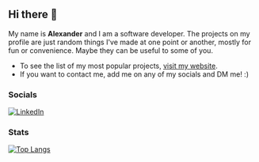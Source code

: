 ## Hi there 👋

My name is  **Alexander**  and I am a software developer. The projects on my profile are just random things I've made at one point or another, mostly for fun or convenience. Maybe they can be useful to some of you.

-   To see the list of my most popular projects,  [visit my website](https://www.fullstackalex.dev).
-   If you want to contact me, add me on any of my socials and DM me! :)

### [](https://github.com/alexander1220#socials)Socials

[![LinkedIn](https://img.shields.io/badge/linkedin-%230077B5.svg?style=for-the-badge&logo=linkedin&logoColor=white)](https://www.linkedin.com/in/alexander-sabani-16b335239)

### [](https://github.com/alexander1220#stats)Stats

[![Top Langs](https://github-readme-stats.vercel.app/api/top-langs/?username=alexander1220&layout=compact&theme=dracula&hide=css)](https://github.com/anuraghazra/github-readme-stats)
